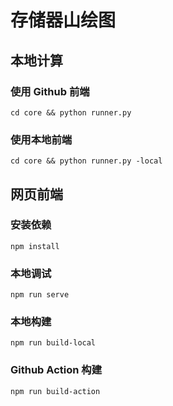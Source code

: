 # 存储器山绘图

## 本地计算

### 使用 Github 前端

```
cd core && python runner.py
```

### 使用本地前端

```
cd core && python runner.py -local
```

## 网页前端

### 安装依赖

```
npm install
```

### 本地调试

```
npm run serve
```

### 本地构建

```
npm run build-local
```

### Github Action 构建

```
npm run build-action
```
